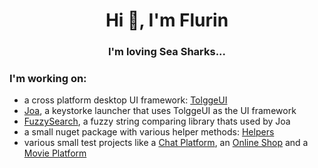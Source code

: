 <h1 align="center">Hi 👋, I'm Flurin</h1>
<h3 align="center">I'm loving Sea Sharks...</h3>

### I'm working on:
- a cross platform desktop UI framework: [TolggeUI](https://github.com/FlurinBruehwiler/TolggeUI)
- [Joa](https://github.com/Joa-Launcher/Joa), a keystorke launcher that uses TolggeUI as the UI framework
- [FuzzySearch](https://github.com/FlurinBruehwiler/FuzzySearch), a fuzzy string comparing library thats used by Joa
- a small nuget package with various helper methods: [Helpers](https://github.com/FlurinBruehwiler/Helpers)
- various small test projects like a [Chat Platform](https://github.com/FlurinBruehwiler/ChatPlatform), an [Online Shop](https://github.com/FlurinBruehwiler/OnlineShop) and a [Movie Platform](https://github.com/FlurinBruehwiler/FilmplattformBackend)
